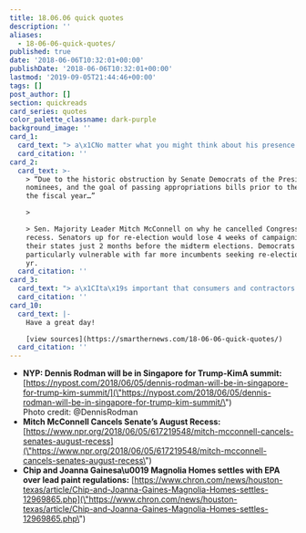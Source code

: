 ```yaml
---
title: 18.06.06 quick quotes
description: ''
aliases:
  - 18-06-06-quick-quotes/
published: true
date: '2018-06-06T10:32:01+00:00'
publishDate: '2018-06-06T10:32:01+00:00'
lastmod: '2019-09-05T21:44:46+00:00'
tags: []
post_author: []
section: quickreads
card_series: quotes
color_palette_classname: dark-purple
background_image: ''
card_1:
  card_text: "> a\x1CNo matter what you might think about his presence. One thinga\x19s for sure the ratings will be huge.a\x1D\n> \n> An unnamed source to New York Post following its reporting Dennis Rodman will be in Singapore during Pres. Trumpa\x19s summit with Kim Jong Un next week. Rodman, an NBA Hall of Famer, has visited North Korea 5 times since 2013 & has ties with Pres. Trump, appearing on his \"Celebrity Apprentice\" show twice."
  card_citation: ''
card_2:
  card_text: >-
    > “Due to the historic obstruction by Senate Democrats of the President’s
    nominees, and the goal of passing appropriations bills prior to the end of
    the fiscal year…”

    > 

    > Sen. Majority Leader Mitch McConnell on why he cancelled Congress's August
    recess. Senators up for re-election would lose 4 weeks of campaigning in
    their states just 2 months before the midterm elections. Democrats are
    particularly vulnerable with far more incumbents seeking re-election this
    yr.
  card_citation: ''
card_3:
  card_text: "> a\x1CIta\x19s important that consumers and contractors understand that improper home renovation can expose residents and workers to hazardous lead dust.”\n> \n> EPA head of enforcement Susan Bodine following a settlement with 'Fixer Upper' stars Chip & Joanna Gaines over lead-based paint violations in more than 30 renovated homes. The Magnolia Homes owners will pay a $40K fine, cost of lead abatement & release a video about lead-based paint dangers."
  card_citation: ''
card_10:
  card_text: |-
    Have a great day!

    [view sources](https://smarthernews.com/18-06-06-quick-quotes/)
  card_citation: ''
---
```

*   **NYP: Dennis Rodman will be in Singapore for Trump-KimA summit:**  
    [https://nypost.com/2018/06/05/dennis-rodman-will-be-in-singapore-for-trump-kim-summit/](\"https://nypost.com/2018/06/05/dennis-rodman-will-be-in-singapore-for-trump-kim-summit/\")  
    Photo credit: @DennisRodman
*   **Mitch McConnell Cancels Senate’s August Recess:**  
    [https://www.npr.org/2018/06/05/617219548/mitch-mcconnell-cancels-senates-august-recess](\"https://www.npr.org/2018/06/05/617219548/mitch-mcconnell-cancels-senates-august-recess\")
*   ****Chip and Joanna Gainesa\\u0019 Magnolia Homes settles with EPA over lead paint regulations:**** [https://www.chron.com/news/houston-texas/article/Chip-and-Joanna-Gaines-Magnolia-Homes-settles-12969865.php](\"https://www.chron.com/news/houston-texas/article/Chip-and-Joanna-Gaines-Magnolia-Homes-settles-12969865.php\")